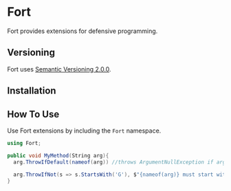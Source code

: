 # Fort #

Fort provides extensions for defensive programming.

## Versioning ##

Fort uses [Semantic Versioning 2.0.0](https://semver.org/).

## Installation ##



## How To Use ##

Use Fort extensions by including the `Fort` namespace.
```cs
using Fort;

public void MyMethod(String arg){
  arg.ThrowIfDefault(nameof(arg)) //throws ArgumentNullException if arg is null
  
  arg.ThrowIfNot(s => s.StartsWith('G'), $"{nameof(arg)} must start with G.", nameof(arg)) //throws ArgumentException when predicate does not match
}
```
